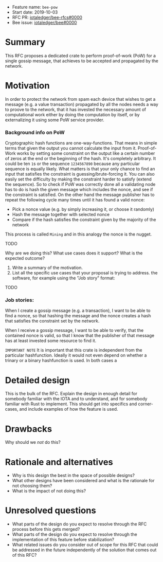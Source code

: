 + Feature name: `bee-pow`
+ Start date: 2019-10-03
+ RFC PR: [iotaledger/bee-rfcs#0000](https://github.com/iotaledger/bee-rfcs/pull/0000)
+ Bee issue: [iotaledger/bee#0000](https://github.com/iotaledger/bee/issues/0000)

# Summary

This RFC proposes a dedicated crate to perform proof-of-work (PoW) for a single gossip message, that achieves to be accepted and propagated by the network. 

# Motivation

In order to protect the network from spam each device that wishes to get a message (e.g. a value transaction) propagated by all the nodes needs a way to proove to the network, that it has invested the necessary amount of computational work either by doing the computation by itself, or by externalizing it using some PoW service provider. 

### Background info on PoW
Cryptographic hash functions are one-way-functions. That means in simple terms that given the output you cannot calculate the input from it. Proof-of-Work works by setting some constraint on the output like a certain number of zeros at the end or the beginning of the hash. It's completely arbitrary. It could be ten `1`s or the sequence `1234567890` because any particular sequence is equally likely. What matters is that your only chance to find an input that satisfies the constraint is guessing/brute-forcing it. You can also easily set the difficulty by making the constraint harder to satisfy (extend the sequence). So to check if PoW was correctly done all a validating node has to do is hash the given message which includes the nonce, and see if the constraint is satisfied. On the other hand the message publisher has to repeat the following cycle many times until it has found a valid nonce:
* Pick a nonce value (e.g. by simply increasing it, or choose it randomly)
* Hash the message together with selected nonce
* Compare if the hash satisfies the constraint given by the majority of the network

This process is called `Mining` and in this analogy the nonce is the nugget.

TODO

Why are we doing this? What use cases does it support? What is the expected
outcome?

1. Write a summary of the motivation.
2. List all the specific use cases that your proposal is trying to address. 
   the software, for example using the "Job story" format:

TODO

### Job stories:
When I create a gossip message (e.g. a transaction), I want to be able to find a nonce, so that hashing the message and the nonce creates a hash that satisfies the constraint set by the network.

When I receive a gossip message, I want to be able to verify, that the contained nonce is valid, so that I know that the publisher of that message has at least invested some resource to find it.


`IMPORTANT NOTE`
It is important that this crate is independent from the particular hashfunction. Ideally it would not even depend on whether a trinary or a binary hashfunction is used. In both cases a 

# Detailed design

This is the bulk of the RFC. Explain the design in enough detail for somebody
familiar with the IOTA and to understand, and for somebody familiar with Rust
to implement. This should get into specifics and corner-cases, and include
examples of how the feature is used.

# Drawbacks

Why should we *not* do this?

# Rationale and alternatives

- Why is this design the best in the space of possible designs?
- What other designs have been considered and what is the rationale for not
  choosing them?
- What is the impact of not doing this?

# Unresolved questions

- What parts of the design do you expect to resolve through the RFC process
  before this gets merged?
- What parts of the design do you expect to resolve through the implementation
  of this feature before stabilization?
- What related issues do you consider out of scope for this RFC that could be
  addressed in the future independently of the solution that comes out of this
  RFC?
